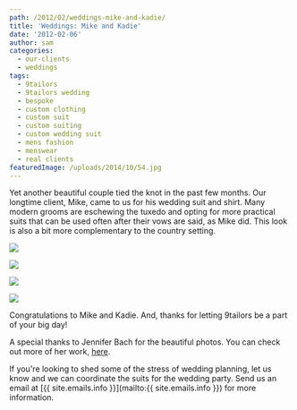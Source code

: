 ```yaml
---
path: /2012/02/weddings-mike-and-kadie/
title: 'Weddings: Mike and Kadie'
date: '2012-02-06'
author: sam
categories:
  - our-clients
  - weddings
tags:
  - 9tailors
  - 9tailors wedding
  - bespoke
  - custom clothing
  - custom suit
  - custom suiting
  - custom wedding suit
  - mens fashion
  - menswear
  - real clients
featuredImage: /uploads/2014/10/54.jpg
---
```

Yet another beautiful couple tied the knot in the past few months. Our longtime client, Mike, came to us for his wedding suit and shirt. Many modern grooms are eschewing the tuxedo and opting for more practical suits that can be used often after their vows are said, as Mike did. This look is also a bit more complementary to the country setting. 

[![](http://2.bp.blogspot.com/-On_yP74A8HM/TyseCoLkLUI/AAAAAAAABIc/MnNkoDTZFJg/s640/Kadie_Mike-0097.jpg)](http://2.bp.blogspot.com/-On_yP74A8HM/TyseCoLkLUI/AAAAAAAABIc/MnNkoDTZFJg/s1600/Kadie_Mike-0097.jpg)

[![](http://3.bp.blogspot.com/-lsx7VsFscYk/TyseDmyXv1I/AAAAAAAABIk/JWX23FbEtyg/s640/Kadie_Mike-0137.jpg)](http://3.bp.blogspot.com/-lsx7VsFscYk/TyseDmyXv1I/AAAAAAAABIk/JWX23FbEtyg/s1600/Kadie_Mike-0137.jpg)

[![](http://2.bp.blogspot.com/-fb4hu60npzo/TyseEvRb5WI/AAAAAAAABIs/aIpHJp5bnOo/s640/Kadie_Mike-0283.jpg)](http://2.bp.blogspot.com/-fb4hu60npzo/TyseEvRb5WI/AAAAAAAABIs/aIpHJp5bnOo/s1600/Kadie_Mike-0283.jpg)

[![](http://1.bp.blogspot.com/-FhUsehbqYrs/TyseBtGymAI/AAAAAAAABIU/q3Jbo8soLMA/s640/Kadie_Mike-0358.jpg)](http://1.bp.blogspot.com/-FhUsehbqYrs/TyseBtGymAI/AAAAAAAABIU/q3Jbo8soLMA/s1600/Kadie_Mike-0358.jpg)

Congratulations to Mike and Kadie. And, thanks for letting 9tailors be a part of your big day!

A special thanks to Jennifer Bach for the beautiful photos. You can check out more of her work, [here](http://jenniferbach.com/).

If you're looking to shed some of the stress of wedding planning, let us know and we can coordinate the suits for the wedding party. Send us an email at [{{ site.emails.info }}](mailto:{{ site.emails.info }}) for more information.